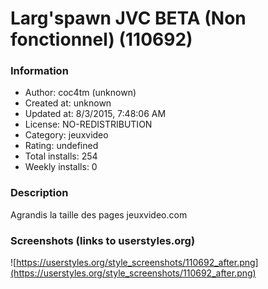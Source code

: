 # Larg'spawn JVC BETA (Non fonctionnel) (110692)

### Information
- Author: coc4tm (unknown)
- Created at: unknown
- Updated at: 8/3/2015, 7:48:06 AM
- License: NO-REDISTRIBUTION
- Category: jeuxvideo
- Rating: undefined
- Total installs: 254
- Weekly installs: 0


### Description
Agrandis la taille des pages jeuxvideo.com


### Screenshots (links to userstyles.org)
![https://userstyles.org/style_screenshots/110692_after.png](https://userstyles.org/style_screenshots/110692_after.png)


